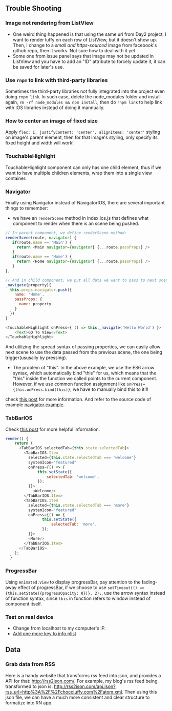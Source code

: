 ## Trouble Shooting

### Image not rendering from ListView

- One weird thing happened is that using the same uri from Day2 project, I want to render luffy on each row of ListView, but it doesn't show up. Then, I change to a *small and https-sourced* image from facebook's github repo, then it works. Not sure how to deal with it yet.
- Some one from issue panel says that image may not be updated in ListView and you have to add an "ID" attribute to forcely update it, it can be saved for later's use.

### Use `rnpm` to link with third-party libraries

Sometimes the third-party libraries not fully integrated into the project even doing `rnpm link`. In such case, delete the node_modules folder and install again, `rm -rf node_modules && npm install`, then do `rnpm link` to help link with IOS libraries instead of doing it mannually.

### How to center an image of fixed size

Apply `flex: 1, justifyContent: 'center', alignItems: 'center'` styling on image's parent element, then for that image's styling, only specify its fixed height and width will work!

### TouchableHighlight

TouchableHighlight component can only has one child element, thus if we want to have multiple children elements, wrap them into a single view container.

### Navigator

Finally using Navigator instead of NavigatorIOS, there are several important things to remember:

- we have an `renderScene` method in index.ios.js that defines what component to render when there is an scene being pushed.
```javascript
// In parent component, we define renderScene method:
renderScene(route, navigator) {
   if(route.name == 'Main') {
     return <Main navigator={navigator} {...route.passProps} />
   }
   if(route.name == 'Home') {
     return <Home navigator={navigator} {...route.passProps} />
   }
},

// And in child component, we put all data we want to pass to next scene in route object.
_navigate(property){
  this.props.navigator.push({
    name: 'Home',
    passProps: {
      name: property
    }
  })
}

<TouchableHighlight onPress={ () => this._navigate('Hello World') }>
    <Text>GO To View</Text>
</TouchableHighlight>
```
And utilizing the spread syntax of passing properties, we can easily allow next scene to use the data passed from the previous scene, the one being trigger(ususally by pressing).

- The problem of "this". In the above example, we use the ES6 arrow syntax, which automatically bind "this" for us, which means that the "this" inside the function we called points to the current component. However, if we use common function assignment like `onPress={this.onPress.bind(this)}`, we have to manually bind this to it!!!

check [this post](https://medium.com/@dabit3/react-native-navigator-navigating-like-a-pro-in-react-native-3cb1b6dc1e30#.1kuxzxyps) for more information. And refer to the source code of example [navigator example](https://rnplay.org/apps/9_1QSA).

### TabBarIOS

Check [this post](https://devdactic.com/react-native-tab-bar/) for more helpful information.

```javascript
render() {
    return (
      <TabBarIOS selectedTab={this.state.selectedTab}>
        <TabBarIOS.Item
          selected={this.state.selectedTab === 'welcome'}
          systemIcon="featured"
          onPress={() => {
              this.setState({
                  selectedTab: 'welcome',
              });
          }}>
            <Welcome/>
        </TabBarIOS.Item>
        <TabBarIOS.Item
          selected={this.state.selectedTab === 'more'}
          systemIcon="featured"
          onPress={() => {
                this.setState({
                    selectedTab: 'more',
                });
          }}>
          <More/>
        </TabBarIOS.Item>
      </TabBarIOS>
    );
  }

```
### ProgressBar

Using `Animated.View` to display progressBar, pay attention to the fading-away effect of progressBar, if we choose to use `setTimeout(() => {this.setState({progressOpacity: 0})}, 2);`, use the arrow syntax instead of function syntax, since `this` in function refers to window instead of component itself.

### Test on real device

- Change from localhost to my computer's IP.
- [Add one more key to info.plist](https://gist.github.com/andrewsardone/91797ff9923b9ac6ea64)

## Data

### Grab data from RSS

Here is a handy website that transforms rss feed into json, and provides a API for that: http://rss2json.com/. For example, my blog's rss feed being transformed to json is: http://rss2json.com/api.json?rss_url=http%3A%2F%2Fchocoluffy.com%2Fatom.xml. Then using this json file, we can have a much more consistent and clear structure to formatize into RN app.
